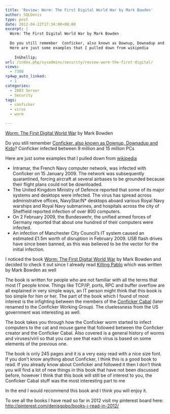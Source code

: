 ```yaml
---
title: 'Review: Worm: The First Digital World War by Mark Bowden'
author: SQLDenis
type: post
date: 2012-04-22T17:34:00+00:00
excerpt: |
  Worm: The First Digital World War by Mark Bowden
  
  Do you still remember  Conficker, also known as Downup, Downadup and Kido? Conficker infected between 9 million and 15 million PCs
  Here are just some examples that I pulled down from wikipedia
  
    In&hellip;
url: /index.php/sysadmins/security/review-worm-the-first-digital/
views:
  - 7380
rp4wp_auto_linked:
  - 1
categories:
  - 2003 Server
  - Security
tags:
  - conficker
  - virus
  - worm

---
```

[Worm: The First Digital World War][1] by Mark Bowden

Do you still remember [Conficker, also known as Downup, Downadup and Kido][2]? Conficker infected between 9 million and 15 million PCs
  
Here are just some examples that I pulled down from [wikipedia][3]

  * Intramar, the French Navy computer network, was infected with Conficker on 15 January 2009. The network was subsequently quarantined, forcing aircraft at several airbases to be grounded because their flight plans could not be downloaded.
  * The United Kingdom Ministry of Defence reported that some of its major systems and desktops were infected. The virus has spread across administrative offices, NavyStar/N* desktops aboard various Royal Navy warships and Royal Navy submarines, and hospitals across the city of Sheffield reported infection of over 800 computers.
  * On 2 February 2009, the Bundeswehr, the unified armed forces of Germany reported that about one hundred of their computers were infected.
  * An infection of Manchester City Council&#8217;s IT system caused an estimated £1.5m worth of disruption in February 2009. USB flash drives have since been banned, as this was believed to be the vector for the initial infection.

I noticed the book [Worm: The First Digital World War][1] by Mark Bowden and decided to check it out since I already read [Killing Pablo][4] which was written by Mark Bowden as well

The book is written for people who are not familiar with all the terms that most IT people know. Things like TCP/IP, ports, RPC and buffer overflow are all explained in very simple ways, an IT person might think that this book is too simple for him or her. The part of the book which I found of most interest is the infighting between the members of the [Conficker Cabal][5] (later renamed to the Conficker Working Group). The cluelessness from the US government was interesting as well.

The book takes you through how the Conficker worm started to infect computers to the cat and mouse game that followed between the Conficker creator and the Conficker Cabal. Also covered is a general history of worms and viruses/virii so that you can see that each virus is based on some elements of the previous one.

The book is only 245 pages and it is a very easy read with a nice size font. If you don&#8217;t know anything about Conficker, I think this is a good book to read. If you already know about Conficker and followed it then I don&#8217;t think you will find a lot of new things in this book that have not been discussed before, however I think that this book will still be of interest to you, the Conficker Cabal stuff was the most interesting part to me

In the end I would recommend this book and I think you will enjoy it.

To see all the books I have read so far in 2012 visit my pinterest board here: http://pinterest.com/denisgobo/books-i-read-in-2012/

 [1]: http://www.amazon.com/gp/product/0802119832/ref=as_li_ss_tl?ie=UTF8&tag=sql08-20&linkCode=as2&camp=1789&creative=390957&creativeASIN=0802119832
 [2]: /index.php/SysAdmins/OS/win32-conficker-b-also-known-as-downadup
 [3]: http://en.wikipedia.org/wiki/Conficker#Impact_in_Europe
 [4]: http://www.amazon.com/gp/product/0142000957/ref=as_li_ss_tl?ie=UTF8&tag=sql08-20&linkCode=as2&camp=1789&creative=390957&creativeASIN=0142000957
 [5]: http://www.confickerworkinggroup.org/wiki/